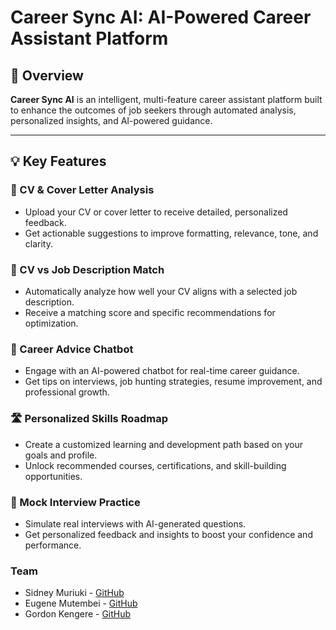 # Career Sync AI: AI-Powered Career Assistant Platform

## 🧠 Overview

**Career Sync AI** is an intelligent, multi-feature career assistant platform built to enhance the outcomes of job seekers through automated analysis, personalized insights, and AI-powered guidance.

---

## 💡 Key Features

### 📄 CV & Cover Letter Analysis
- Upload your CV or cover letter to receive detailed, personalized feedback.
- Get actionable suggestions to improve formatting, relevance, tone, and clarity.

### 🧾 CV vs Job Description Match
- Automatically analyze how well your CV aligns with a selected job description.
- Receive a matching score and specific recommendations for optimization.

### 🤖 Career Advice Chatbot
- Engage with an AI-powered chatbot for real-time career guidance.
- Get tips on interviews, job hunting strategies, resume improvement, and professional growth.

### 🛣️ Personalized Skills Roadmap
- Create a customized learning and development path based on your goals and profile.
- Unlock recommended courses, certifications, and skill-building opportunities.

### 🎤 Mock Interview Practice
- Simulate real interviews with AI-generated questions.
- Get personalized feedback and insights to boost your confidence and performance.

### Team
- Sidney Muriuki - [GitHub](https://github.com/mathncode-sid)
- Eugene Mutembei - [GitHub](https://github.com/CodeWithEugene)
- Gordon Kengere - [GitHub](https://github.com/Slonetech)
